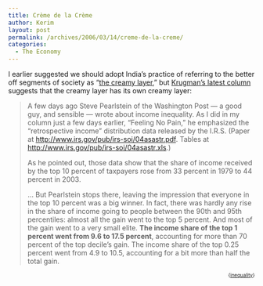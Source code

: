 ```yaml
---
title: Crème de la Crème
author: Kerim
layout: post
permalink: /archives/2006/03/14/creme-de-la-creme/
categories:
  - The Economy
---
```

I earlier suggested we should adopt India&#8217;s practice of referring to the better off segments of society as &#8220;<a href="http://test.oxus.net/archives/2005/10/15/the-creamy-layer/" onclick="_gaq.push(['_trackEvent', 'outbound-article', 'http://test.oxus.net/archives/2005/10/15/the-creamy-layer/', 'the creamy layer']);" >the creamy layer</a>,&#8221; but <a href="http://donkeyod.blogspot.com/2006/03/few-notes-on-income-inequality-by-paul.html" onclick="_gaq.push(['_trackEvent', 'outbound-article', 'http://donkeyod.blogspot.com/2006/03/few-notes-on-income-inequality-by-paul.html', 'Krugman&#8217;s latest column']);" >Krugman&#8217;s latest column</a> suggests that the creamy layer has its own creamy layer:

> A few days ago Steve Pearlstein of the Washington Post — a good guy, and sensible — wrote about income inequality. As I did in my column just a few days earlier, “Feeling No Pain,” he emphasized the “retrospective income” distribution data released by the I.R.S. (Paper at <a href="http://www.irs.gov/pub/irs-soi/04asastr.pdf" onclick="_gaq.push(['_trackEvent','download','http://www.irs.gov/pub/irs-soi/04asastr.pdf']);" >http://www.irs.gov/pub/irs-soi/04asastr.pdf</a>. Tables at <a href="http://www.irs.gov/pub/irs-soi/04asastr.xls" onclick="_gaq.push(['_trackEvent','download','http://www.irs.gov/pub/irs-soi/04asastr.xls']);" >http://www.irs.gov/pub/irs-soi/04asastr.xls</a>.)
> 
> As he pointed out, those data show that the share of income received by the top 10 percent of taxpayers rose from 33 percent in 1979 to 44 percent in 2003.
> 
> &#8230; But Pearlstein stops there, leaving the impression that everyone in the top 10 percent was a big winner. In fact, there was hardly any rise in the share of income going to people between the 90th and 95th percentiles: almost all the gain went to the top 5 percent. And most of the gain went to a very small elite. **The income share of the top 1 percent went from 9.6 to 17.5 percent**, accounting for more than 70 percent of the top decile’s gain. The income share of the top 0.25 percent went from 4.9 to 10.5, accounting for a bit more than half the total gain. 

<!-- technorati tags start -->

<div style="text-align:right;">
  <span style="font-size:x-small;">{<a href="http://www.technorati.com/tag/inequality" onclick="_gaq.push(['_trackEvent', 'outbound-article', 'http://www.technorati.com/tag/inequality', 'inequality']);"  rel="tag">inequality</a>}</span>


<!-- technorati tags end -->

